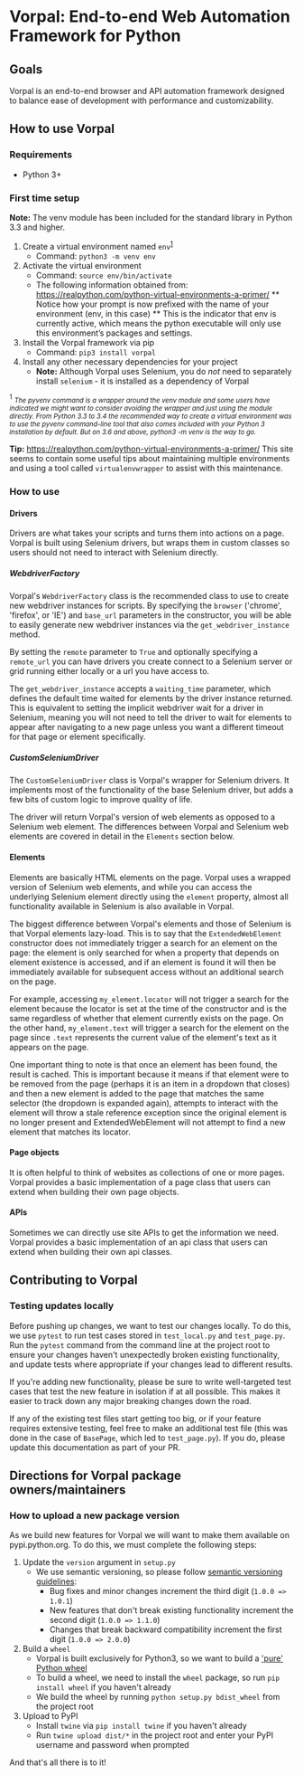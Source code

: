 # Vorpal: End-to-end Web Automation Framework for Python
## Goals
Vorpal is an end-to-end browser and API automation framework designed to balance ease of development with performance
and customizability.

## How to use Vorpal
### Requirements
* Python 3+

### First time setup
**Note:** The venv module has been included for the standard library in Python 3.3 and higher. 

1. Create a virtual environment named `env`<sup>[1](#footnote1)</sup>
    * Command: `python3 -m venv env`
2. Activate the virtual environment
    * Command: `source env/bin/activate`
    * The following information obtained from: https://realpython.com/python-virtual-environments-a-primer/
    ** Notice how your prompt is now prefixed with the name of your environment (env, in this case)
    ** This is the indicator that env is currently active, which means the python executable will only use this
    environment’s packages and settings.
3. Install the Vorpal framework via pip
    * Command: `pip3 install vorpal`
4. Install any other necessary dependencies for your project
    * **Note:** Although Vorpal uses Selenium, you do _not_ need to separately install `selenium` - it is installed as
    a dependency of Vorpal

<a name="footnote1"><sup>1</sup></a> <i><small>The pyvenv command is a wrapper around the venv module and some users
have indicated we might want to consider avoiding the wrapper and just using the module directly. From Python 3.3 to 3.4
the recommended way to create a virtual environment was to use the pyvenv command-line tool that also comes included
with your Python 3 installation by default. But on 3.6 and above, python3 -m venv is the way to go.</small></i>
    
**Tip:** https://realpython.com/python-virtual-environments-a-primer/ 
This site seems to contain some useful tips about maintaining multiple environments and using a tool called
`virtualenvwrapper` to assist with this maintenance.

### How to use
#### Drivers
Drivers are what takes your scripts and turns them into actions on a page.
Vorpal is built using Selenium drivers, but wraps them in custom classes so users should not need to interact with
Selenium directly.

##### WebdriverFactory
Vorpal's `WebdriverFactory` class is the recommended class to use to create new webdriver instances for scripts.
By specifying the `browser` ('chrome', 'firefox', or 'IE') and `base_url` parameters in the constructor,
you will be able to easily generate new webdriver instances via the `get_webdriver_instance` method.

By setting the `remote` parameter to `True` and optionally specifying a `remote_url` you can have drivers
you create connect to a Selenium server or grid running either locally or a url you have access to.

The `get_webdriver_instance` accepts a `waiting_time` parameter, which defines the default time waited for elements
by the driver instance returned. This is equivalent to setting the implicit webdriver wait for a driver in Selenium,
meaning you will not need to tell the driver to wait for elements to appear after navigating to a new page unless
you want a different timeout for that page or element specifically.

##### CustomSeleniumDriver
The `CustomSeleniumDriver` class is Vorpal's wrapper for Selenium drivers. It implements most of the functionality
of the base Selenium driver, but adds a few bits of custom logic to improve quality of life.

The driver will return Vorpal's version of web elements as opposed to a Selenium web element. The differences between
Vorpal and Selenium web elements are covered in detail in the `Elements` section below.

#### Elements
Elements are basically HTML elements on the page. Vorpal uses a wrapped version of Selenium web elements, and while 
you can access the underlying Selenium element directly using the `element` property, almost all functionality available
in Selenium is also available in Vorpal.

The biggest difference between Vorpal's elements and those of Selenium is that Vorpal elements lazy-load.
This is to say that the `ExtendedWebElement` constructor does not immediately trigger a search for an element
on the page: the element is only searched for when a property that depends on element existence is accessed,
and if an element is found it will then be immediately available for subsequent access without an additional
search on the page.

For example, accessing `my_element.locator` will not trigger a search for the element because the locator
is set at the time of the constructor and is the same regardless of whether that element currently exists
on the page. On the other hand, `my_element.text` will trigger a search for the element on the page since
`.text` represents the current value of the element's text as it appears on the page.

One important thing to note is that once an element has been found, the result is cached. This is important
because it means if that element were to be removed from the page (perhaps it is an item in a dropdown
that closes) and then a new element is added to the page that matches the same selector (the dropdown
is expanded again), attempts to interact with the element will throw a stale reference exception since
the original element is no longer present and ExtendedWebElement will not attempt to find a new element
that matches its locator. 

#### Page objects
It is often helpful to think of websites as collections of one or more pages. Vorpal provides a basic implementation
of a page class that users can extend when building their own page objects.

#### APIs
Sometimes we can directly use site APIs to get the information we need. Vorpal provides a basic implementation
of an api class that users can extend when building their own api classes.


## Contributing to Vorpal
### Testing updates locally
Before pushing up changes, we want to test our changes locally. To do this, we use `pytest` to run test cases stored
in `test_local.py` and `test_page.py`. Run the `pytest` command from the command line at the project root to ensure
your changes haven't unexpectedly broken existing functionality, and update tests where appropriate if your changes
lead to different results.

If you're adding new functionality, please be sure to write well-targeted test cases that test the new feature in
isolation if at all possible. This makes it easier to track down any major breaking changes down the road.

If any of the existing test files start getting too big, or if your feature requires extensive testing, feel free to
make an additional test file (this was done in the case of `BasePage`, which led to `test_page.py`).
If you do, please update this documentation as part of your PR.

## Directions for Vorpal package owners/maintainers
### How to upload a new package version
As we build new features for Vorpal we will want to make them available on pypi.python.org.
To do this, we must complete the following steps:

1. Update the `version` argument in `setup.py`
    * We use semantic versioning, so please follow [semantic versioning guidelines]:
        * Bug fixes and minor changes increment the third digit (`1.0.0 => 1.0.1`)
        * New features that don't break existing functionality increment the second digit (`1.0.0 => 1.1.0`)
        * Changes that break backward compatibility increment the first digit (`1.0.0 => 2.0.0`)
2. Build a `wheel`
    * Vorpal is built exclusively for Python3, so we want to build a ['pure' Python wheel]
    * To build a wheel, we need to install the `wheel` package, so run `pip install wheel` if you haven't already
    * We build the wheel by running `python setup.py bdist_wheel` from the project root
3. Upload to PyPI
    * Install `twine` via `pip install twine` if you haven't already
    * Run `twine upload dist/*` in the project root and enter your PyPI username and password when prompted

['pure' Python wheel]: https://packaging.python.org/tutorials/distributing-packages/#pure-python-wheels]

[semantic versioning guidelines]: https://docs.npmjs.com/getting-started/semantic-versioning#semver-for-publishers

And that's all there is to it!